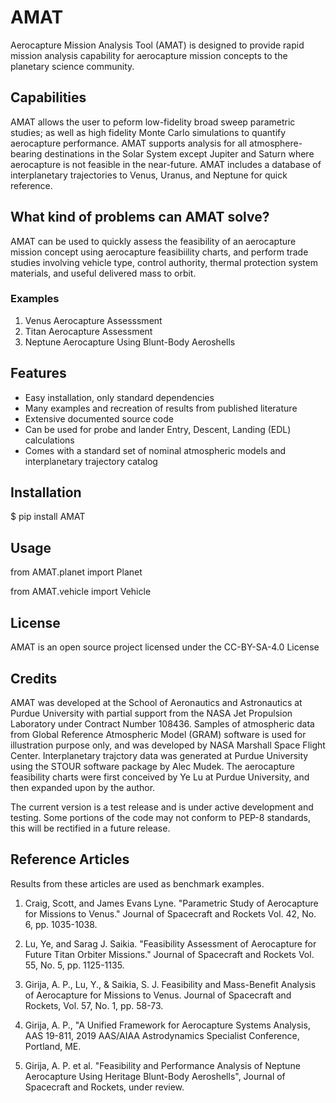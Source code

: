 # AMAT

Aerocapture Mission Analysis Tool (AMAT) is designed to provide rapid mission analysis capability for aerocapture mission concepts to the planetary science community. 

## Capabilities

AMAT allows the user to peform low-fidelity broad sweep parametric studies; as well as high fidelity Monte Carlo simulations to quantify aerocapture performance. AMAT supports analysis for all atmosphere-bearing destinations in the Solar System except Jupiter and Saturn where aerocapture is not feasible in the near-future. AMAT includes a database of interplanetary trajectories to Venus, Uranus, and Neptune for quick reference.

## What kind of problems can AMAT solve?

AMAT can be used to quickly assess the feasibility of an aerocapture mission concept using aerocapture feasibiility charts, and perform trade studies involving vehicle type, control authority, thermal protection system materials, and useful delivered mass to orbit.

### Examples

1. Venus Aerocapture Assesssment
2. Titan Aerocapture Assessment
3. Neptune Aerocapture Using Blunt-Body Aeroshells

## Features

* Easy installation, only standard dependencies
* Many examples and recreation of results from published literature
* Extensive documented source code
* Can be used for probe and lander Entry, Descent, Landing (EDL) calculations
* Comes with a standard set of nominal atmospheric models and interplanetary trajectory catalog

## Installation 

$ pip install AMAT

## Usage

from AMAT.planet import Planet

from AMAT.vehicle import Vehicle

## License
AMAT is an open source project licensed under the CC-BY-SA-4.0 License

## Credits
AMAT was developed at the School of Aeronautics and Astronautics at Purdue University with partial support from the NASA Jet Propulsion Laboratory under Contract Number 108436. Samples of atmospheric data from Global Reference Atmospheric Model (GRAM) software is used for illustration purpose only, and was developed by NASA Marshall Space Flight Center. Interplanetary trajctory data was generated at Purdue University using the STOUR software package by Alec Mudek. The aerocapture feasibility charts were first conceived by Ye Lu at Purdue University, and then expanded upon by the author. 

The current version is a test release and is under active development and testing. Some portions of the code may not conform to PEP-8 standards, this will be rectified in a future release.

## Reference Articles

Results from these articles are used as benchmark examples.

1. Craig, Scott, and James Evans Lyne. "Parametric Study of Aerocapture for Missions to Venus." Journal of Spacecraft and Rockets Vol. 42, No. 6, pp. 1035-1038.

2. Lu, Ye, and Sarag J. Saikia. "Feasibility Assessment of Aerocapture for Future Titan Orbiter Missions." Journal of Spacecraft and Rockets Vol. 55, No. 5, pp. 1125-1135.

3. Girija, A. P., Lu, Y., & Saikia, S. J. Feasibility and Mass-Benefit Analysis of Aerocapture for Missions to Venus. Journal of Spacecraft and Rockets, Vol. 57, No. 1, pp. 58-73.

4. Girija, A. P., "A Unified Framework for Aerocapture Systems Analysis, AAS 19-811, 2019 AAS/AIAA Astrodynamics Specialist Conference, Portland, ME.

5. Girija, A. P. et al. "Feasibility and Performance Analysis of Neptune
Aerocapture Using Heritage Blunt-Body Aeroshells", Journal of Spacecraft and Rockets, under review.